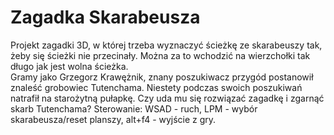 # Zagadka Skarabeusza

Projekt zagadki 3D, w której trzeba wyznaczyć ścieżkę ze skarabeuszy tak, żeby się ścieżki nie przecinały. Można za to wchodzić na wierzchołki tak długo jak jest wolna ścieżka.  
Gramy jako Grzegorz Krawężnik, znany poszukiwacz przygód postanowił znaleść grobowiec Tutenchama. Niestety podczas swoich poszukiwań natrafił na starożytną pułapkę. Czy uda mu się rozwiązać zagadkę i zgarnąć skarb Tutenchama?
Sterowanie: WSAD - ruch, LPM - wybór skarabeusza/reset planszy, alt+f4 - wyjście z gry.
